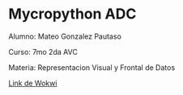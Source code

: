 # Mycropython ADC


Alumno: Mateo Gonzalez Pautaso

Curso: 7mo 2da AVC

Materia: Representacion Visual y Frontal de Datos

[Link de Wokwi](https://wokwi.com/projects/329238174430659155)
